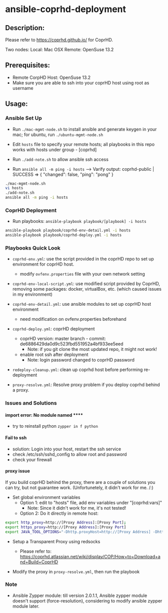 # ansible-coprhd-deployment

## Description: 
  Please refer to https://coprhd.github.io/ for CoprHD.

  Two nodes:
    Local: Mac OSX
    Remote: OpenSuse 13.2 

## Prerequisites:
 - Remote CorpHD Host: OpenSuse 13.2
 - Make sure you are able to ssh into your coprHD host using root as username
 
## Usage:

### Ansible Set Up
  + Run `./mac-mgmt-node.sh` to install ansible and generate keygen in your mac; for ubuntu, run `./ubuntu-mgmt-node.sh `
  
  + Edit `hosts` file to specify your remote hosts; all playbooks in this repo works with hosts under group - [coprhd]
  
  + Run `./add-note.sh` to allow ansible ssh access
  
  + Run `ansible all -m ping -i hosts`
   --> Varify output:
	coprhd-public | SUCCESS => {
    	"changed": false,
    	"ping": "pong"
	}

```bash
./mac-mgmt-node.sh 
vi hosts 
./add-note.sh
ansible all -m ping -i hosts 
```

### CoprHD Deployment

+ Run playbooks: `ansible-playbook playbook/[playbook] -i hosts`

```bash
ansible-playbook playbook/coprhd-env-detail.yml -i hosts
ansible-playbook playbook/coprhd-deploy.yml -i hosts
```

### Playbooks Quick Look
  + `coprhd-env.yml`: use the script provided in the coprHD repo to set up environment for coprHD host.
    * modify `ovfenv.properties` file with your own network setting
  
  + `coprhd-env-local-script.yml`: use modified script provided by CoprHD, removing some packages: docker, virtualBox, etc. (which caused issues in my environment)
   
  + `coprhd-env-detail.yml`: use ansible modules to set up coprHD host environment
    * need modification on ovfenv.properties beforehand
    
  + `coprhd-deploy.yml`: coprHD deployment
    - coprHD version: master branch - commit: de6886429da0d9c523fbd551952a4bf933ee5eed
      + Note: if you git clone the most updated repo, it might not work!
    - enable root ssh after deployment
      + Note: login password changed to coprHD password
      
  + `redeploy-cleanup.yml`: clean up coprhd host before performing re-deployment

  + `proxy-resolve.yml`: Resolve proxy problem if you deploy coprhd behind a proxy.

### Issues and Solutions 

#### import error: No module named ****
+ try to reinstall python `zypper in f python`

#### Fail to ssh
+ solution: Login into your host, restart the ssh service
+ check /etc/ssh/sshd_config to allow root and password
+ check your firewall

#### proxy issue

If you build coprHD behind the proxy, there are a couple of solutions you can try, but not guarantee work. (Unfortunetely, it didn't work for me. /:)

+ Set global environment variables
  * Option 1: edit to "hosts" file, add env variables under "[coprhd:vars]"
    - Note: Since it didn't work for me, it's not tested!
  * Option 2: Do it directly in remote host:
  
```bash 
export http_proxy=http://[Proxy Address]:[Proxy Port];
export https_proxy=http://[Proxy Address]:[Proxy Port]
export JAVA_TOOL_OPTIONS="-Dhttp.proxyHost=http://[Proxy Address] -Dhttp.proxyPort=[Proxy Port] -Dhttps.proxyHost=http://[Proxy Address] -Dhttps.proxyPort=[Proxy Port]”
```

+ Setup a Transparent Proxy using redsocks
    - Please refer to: https://coprhd.atlassian.net/wiki/display/COP/How+to+Download+and+Build+CoprHD

+ Modify the proxy in `proxy-resolve.yml`, then run the playbook
    
### Note 
  + Ansible Zypper module: till version 2.0.1.1, Ansible zypper module doesn't support (force-resolution), considering to modify ansible zypper module later.

 
